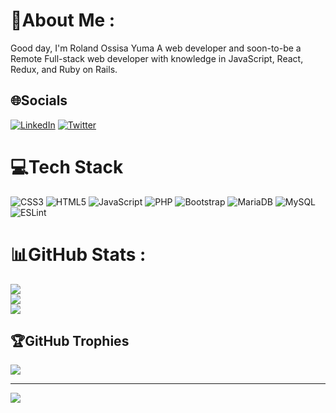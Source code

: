 # 💫About Me :
Good day, I'm Roland Ossisa Yuma
A web developer and soon-to-be a Remote Full-stack web developer with knowledge in JavaScript, React, Redux, and Ruby on Rails.


## 🌐Socials
[![LinkedIn](https://img.shields.io/badge/LinkedIn-%230077B5.svg?logo=linkedin&logoColor=white)](https://linkedin.com/in/https://linkedin.com/in/roland-ossisa-yuma-4595547b) [![Twitter](https://img.shields.io/badge/Twitter-%231DA1F2.svg?logo=Twitter&logoColor=white)](https://twitter.com/@rolandfbk) 

# 💻Tech Stack
![CSS3](https://img.shields.io/badge/css3-%231572B6.svg?style=for-the-badge&logo=css3&logoColor=white) ![HTML5](https://img.shields.io/badge/html5-%23E34F26.svg?style=for-the-badge&logo=html5&logoColor=white) ![JavaScript](https://img.shields.io/badge/javascript-%23323330.svg?style=for-the-badge&logo=javascript&logoColor=%23F7DF1E) ![PHP](https://img.shields.io/badge/php-%23777BB4.svg?style=for-the-badge&logo=php&logoColor=white) ![Bootstrap](https://img.shields.io/badge/bootstrap-%23563D7C.svg?style=for-the-badge&logo=bootstrap&logoColor=white) ![MariaDB](https://img.shields.io/badge/MariaDB-003545?style=for-the-badge&logo=mariadb&logoColor=white) ![MySQL](https://img.shields.io/badge/mysql-%2300f.svg?style=for-the-badge&logo=mysql&logoColor=white) ![ESLint](https://img.shields.io/badge/ESLint-4B3263?style=for-the-badge&logo=eslint&logoColor=white)
# 📊GitHub Stats :
![](https://github-readme-stats.vercel.app/api?username=rolandfbk&theme=radical&hide_border=false&include_all_commits=false&count_private=false)<br/>
![](https://github-readme-streak-stats.herokuapp.com/?user=rolandfbk&theme=radical&hide_border=false)<br/>
![](https://github-readme-stats.vercel.app/api/top-langs/?username=rolandfbk&theme=radical&hide_border=false&include_all_commits=false&count_private=false&layout=compact)

## 🏆GitHub Trophies
![](https://github-profile-trophy.vercel.app/?username=rolandfbk&theme=radical&no-frame=true&no-bg=true&margin-w=4)

---
[![](https://visitcount.itsvg.in/api?id=rolandfbk&icon=9&color=1)](https://visitcount.itsvg.in)
